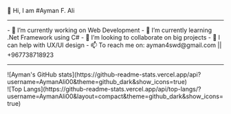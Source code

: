 
👋 Hi, I am #Ayman F. Ali
<hr>
- 🔭 I’m currently working on Web Development
- 🌱 I’m currently learning .Net Framework using C#
- 👯 I’m looking to collaborate on big projects
- 🤔 I can help with UX/UI design
- 📫 To reach me on: ayman4swd@gmail.com || +967738718923
<hr>
![Ayman's GitHub stats](https://github-readme-stats.vercel.app/api?username=AymanAli00&theme=github_dark&show_icons=true)
<br>
![Top Langs](https://github-readme-stats.vercel.app/api/top-langs/?username=AymanAli00&layout=compact&theme=github_dark&show_icons=true)
